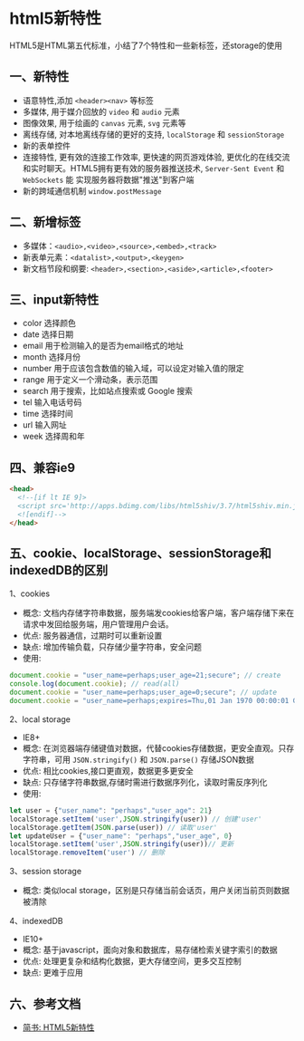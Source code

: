 <!-- 2017/6/5  -->

# html5新特性

HTML5是HTML第五代标准，小结了7个特性和一些新标签，还storage的使用

## 一、新特性

- 语意特性,添加 `<header><nav>` 等标签
- 多媒体,  用于媒介回放的 `video` 和 `audio` 元素
- 图像效果, 用于绘画的 `canvas` 元素, `svg` 元素等
- 离线存储, 对本地离线存储的更好的支持, `localStorage` 和 `sessionStorage`
- 新的表单控件
- 连接特性, 更有效的连接工作效率, 更快速的网页游戏体验, 更优化的在线交流和实时聊天。HTML5拥有更有效的服务器推送技术, `Server-Sent Event` 和 `WebSockets` 能 实现服务器将数据"推送"到客户端
- 新的跨域通信机制 `window.postMessage`

## 二、新增标签

- 多媒体：`<audio>,<video>,<source>,<embed>,<track>`
- 新表单元素：`<datalist>,<output>,<keygen>`
- 新文档节段和纲要: `<header>,<section>,<aside>,<article>,<footer>`

## 三、input新特性

- color 选择颜色
- date 选择日期
- email 用于检测输入的是否为email格式的地址
- month 选择月份
- number 用于应该包含数值的输入域，可以设定对输入值的限定
- range 用于定义一个滑动条，表示范围
- search 用于搜索，比如站点搜索或 Google 搜索
- tel 输入电话号码
- time 选择时间
- url 输入网址
- week 选择周和年

## 四、兼容ie9

```html
<head>
  <!--[if lt IE 9]>
  <script src='http://apps.bdimg.com/libs/html5shiv/3.7/html5shiv.min.js'></script>
  <![endif]-->
</head>
```

## 五、cookie、localStorage、sessionStorage和indexedDB的区别

1、cookies

- 概念: 文档内存储字符串数据，服务端发cookies给客户端，客户端存储下来在请求中发回给服务端，用户管理用户会话。
- 优点: 服务器通信，过期时可以重新设置
- 缺点: 增加传输负载，只存储少量字符串，安全问题
- 使用:

```javascript
document.cookie = "user_name=perhaps;user_age=21;secure"; // create
console.log(document.cookie); // read(all)
document.cookie = "user_name=perhaps;user_age=0;secure"; // update
document.cookie = "user_name=perhaps;expires=Thu,01 Jan 1970 00:00:01 GMT"; // delete
```

2、local storage

- IE8+
- 概念:  在浏览器端存储键值对数据，代替cookies存储数据，更安全直观。只存字符串，可用 `JSON.stringify()` 和 `JSON.parse()` 存储JSON数据
- 优点: 相比cookies,接口更直观，数据更多更安全
- 缺点: 只存储字符串数据,存储时需进行数据序列化，读取时需反序列化
- 使用:

```javascript
let user = {"user_name": "perhaps","user_age": 21}
localStorage.setItem('user',JSON.stringify(user)) // 创建'user'
localStorage.getItem(JSON.parse(user)) // 读取'user'
let updateUser = {"user_name": "perhaps","user_age", 0}
localStorage.setItem('user',JSON.stringify(user))// 更新
localStorage.removeItem('user') // 删除
```

3、session storage

- 概念: 类似local storage，区别是只存储当前会话页，用户关闭当前页则数据被清除

4、indexedDB

- IE10+
- 概念: 基于javascript，面向对象和数据库，易存储检索关键字索引的数据
- 优点: 处理更复杂和结构化数据，更大存储空间，更多交互控制
- 缺点: 更难于应用

## 六、参考文档

- [简书: HTML5新特性](http://www.jianshu.com/p/c435f52fb95f)
